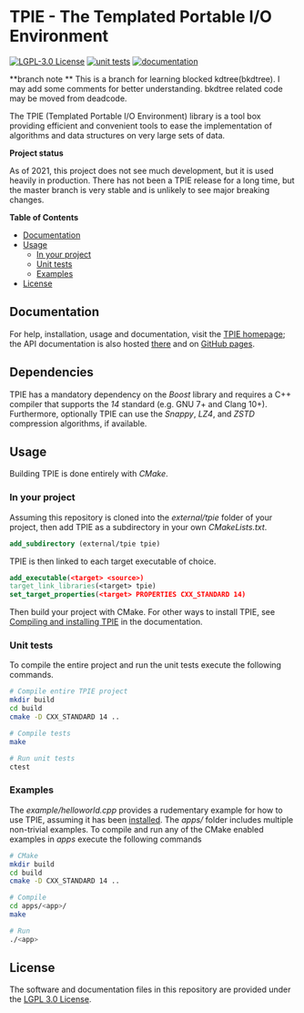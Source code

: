 # TPIE - The Templated Portable I/O Environment

[![LGPL-3.0 License](https://img.shields.io/badge/license-LGPL%203.0-blue.svg)](COPYING.md)
[![unit tests](https://github.com/thomasmoelhave/tpie/actions/workflows/unit_test.yml/badge.svg)](https://github.com/thomasmoelhave/tpie/actions/workflows/unit_test.yml)
[![documentation](https://github.com/thomasmoelhave/tpie/actions/workflows/doxygen.yml/badge.svg)](https://thomasmoelhave.github.io/tpie)

**branch note **
This is a branch for learning blocked kdtree(bkdtree).
I may add some comments for better understanding. bkdtree related code 
may be moved from deadcode.

The TPIE (Templated Portable I/O Environment) library is a tool box providing
efficient and convenient tools to ease the implementation of algorithms and data
structures on very large sets of data.

**Project status**

As of 2021, this project does not see much development, but it is used heavily
in production. There has not been a TPIE release for a long time, but the master
branch is very stable and is unlikely to see major breaking changes.

<!-- markdown-toc start - Don't edit this section. Run M-x markdown-toc-refresh-toc -->
**Table of Contents**

- [Documentation](#documentation)
- [Usage](#usage)
    - [In your project](#in-your-project)
    - [Unit tests](#unit-tests)
    - [Examples](#examples)
- [License](#license)
<!-- markdown-toc end -->

## Documentation

For help, installation, usage and documentation, visit the
[TPIE homepage](http://www.madalgo.au.dk/tpie/); the API documentation is also
hosted [there](http://www.madalgo.au.dk/tpie/doc/) and on
[GitHub pages](thomasmoelhave.github.io/tpie).

## Dependencies

TPIE has a mandatory dependency on the _Boost_ library and requires a C++
compiler that supports the _14_ standard (e.g. GNU 7+ and Clang 10+).
Furthermore, optionally TPIE can use the _Snappy_, _LZ4_, and _ZSTD_
compression algorithms, if available.

## Usage
Building TPIE is done entirely with _CMake_.

### In your project

Assuming this repository is cloned into the _external/tpie_ folder of your
project, then add TPIE as a subdirectory in your own _CMakeLists.txt_.

```cmake
add_subdirectory (external/tpie tpie)
```

TPIE is then linked to each target executable of choice.

```cmake
add_executable(<target> <source>)
target_link_libraries(<target> tpie)
set_target_properties(<target> PROPERTIES CXX_STANDARD 14)
```

Then build your project with CMake. For other ways to install TPIE, see
[Compiling and installing TPIE](https://thomasmoelhave.github.io/tpie/setup.html)
in the documentation.

### Unit tests

To compile the entire project and run the unit tests execute the following
commands.

```bash
# Compile entire TPIE project
mkdir build
cd build
cmake -D CXX_STANDARD 14 ..

# Compile tests
make

# Run unit tests
ctest
```

### Examples

The _example/helloworld.cpp_ provides a rudementary example for how to use TPIE,
assuming it has been
[installed](https://thomasmoelhave.github.io/tpie/setup.html). The _apps/_
folder includes multiple non-trivial examples. To compile and run any of the
CMake enabled examples in _apps_ execute the following commands

```bash
# CMake
mkdir build
cd build
cmake -D CXX_STANDARD 14 ..

# Compile
cd apps/<app>/
make

# Run
./<app>
```


## License
The software and documentation files in this repository are provided under the
[LGPL 3.0 License](/COPYING.LESSER.md).

